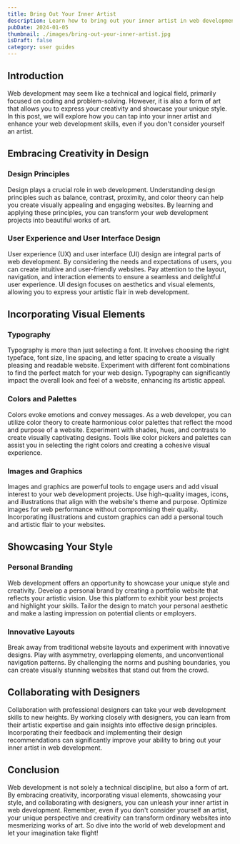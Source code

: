 ```yaml
---
title: Bring Out Your Inner Artist
description: Learn how to bring out your inner artist in web development—even if you don’t think about yourself as an artist.
pubDate: 2024-01-05
thumbnail: ./images/bring-out-your-inner-artist.jpg
isDraft: false
category: user guides
---
```


## Introduction

Web development may seem like a technical and logical field, primarily focused on coding and problem-solving. However, it is also a form of art that allows you to express your creativity and showcase your unique style. In this post, we will explore how you can tap into your inner artist and enhance your web development skills, even if you don't consider yourself an artist.

## Embracing Creativity in Design

### Design Principles

Design plays a crucial role in web development. Understanding design principles such as balance, contrast, proximity, and color theory can help you create visually appealing and engaging websites. By learning and applying these principles, you can transform your web development projects into beautiful works of art.

### User Experience and User Interface Design

User experience (UX) and user interface (UI) design are integral parts of web development. By considering the needs and expectations of users, you can create intuitive and user-friendly websites. Pay attention to the layout, navigation, and interaction elements to ensure a seamless and delightful user experience. UI design focuses on aesthetics and visual elements, allowing you to express your artistic flair in web development.

## Incorporating Visual Elements

### Typography

Typography is more than just selecting a font. It involves choosing the right typeface, font size, line spacing, and letter spacing to create a visually pleasing and readable website. Experiment with different font combinations to find the perfect match for your web design. Typography can significantly impact the overall look and feel of a website, enhancing its artistic appeal.

### Colors and Palettes

Colors evoke emotions and convey messages. As a web developer, you can utilize color theory to create harmonious color palettes that reflect the mood and purpose of a website. Experiment with shades, hues, and contrasts to create visually captivating designs. Tools like color pickers and palettes can assist you in selecting the right colors and creating a cohesive visual experience.

### Images and Graphics

Images and graphics are powerful tools to engage users and add visual interest to your web development projects. Use high-quality images, icons, and illustrations that align with the website's theme and purpose. Optimize images for web performance without compromising their quality. Incorporating illustrations and custom graphics can add a personal touch and artistic flair to your websites.

## Showcasing Your Style

### Personal Branding

Web development offers an opportunity to showcase your unique style and creativity. Develop a personal brand by creating a portfolio website that reflects your artistic vision. Use this platform to exhibit your best projects and highlight your skills. Tailor the design to match your personal aesthetic and make a lasting impression on potential clients or employers.

### Innovative Layouts

Break away from traditional website layouts and experiment with innovative designs. Play with asymmetry, overlapping elements, and unconventional navigation patterns. By challenging the norms and pushing boundaries, you can create visually stunning websites that stand out from the crowd.

## Collaborating with Designers

Collaboration with professional designers can take your web development skills to new heights. By working closely with designers, you can learn from their artistic expertise and gain insights into effective design principles. Incorporating their feedback and implementing their design recommendations can significantly improve your ability to bring out your inner artist in web development.

## Conclusion

Web development is not solely a technical discipline, but also a form of art. By embracing creativity, incorporating visual elements, showcasing your style, and collaborating with designers, you can unleash your inner artist in web development. Remember, even if you don't consider yourself an artist, your unique perspective and creativity can transform ordinary websites into mesmerizing works of art. So dive into the world of web development and let your imagination take flight!
